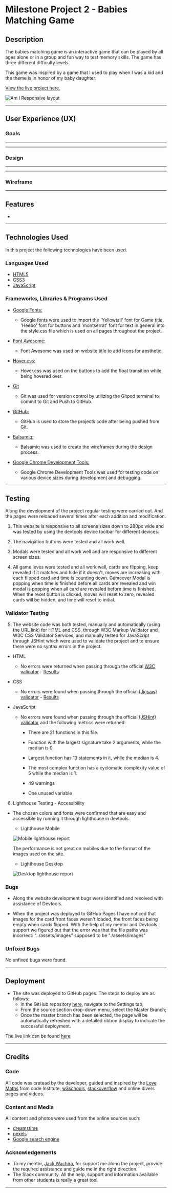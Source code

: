 # Milestone Project 2 - Babies Matching Game

## Description

The babies matching game is an interactive game that can be played by all ages alone or in a group and fun way to test memory skills. The game has three different difficulty levels.

This game was inspired by a game that I used to play when I was a kid and the theme is in honor of my baby daughter.

[View the live project here.](https://andrefarinha86.github.io/Babies-match-game/)

![Am I Responsive layout](assets/images/read-me-responsive.png)

---

## User Experience (UX)

### Goals

*****

---

### Design

*****

 ---

### Wireframe


---

## Features

- 



---

## Technologies Used

In this project the following technologies have been used.

### Languages Used

-   [HTML5](https://en.wikipedia.org/wiki/HTML5)
-   [CSS3](https://en.wikipedia.org/wiki/Cascading_Style_Sheets)
-   [JavaScript](https://en.wikipedia.org/wiki/JavaScript)

### Frameworks, Libraries & Programs Used

- [Google Fonts:](https://fonts.google.com/)
    - Google fonts were used to import the 'Yellowtail' font for Game title, 'Heebo' font for buttons and 'montserrat' font  for text in general into the style.css file which is used on all pages throughout the project.

- [Font Awesome:](https://fontawesome.com/)
    - Font Awesome was used on website title to add icons for aesthetic.

- [Hover.css:](https://ianlunn.github.io/Hover/)
    - Hover.css was used on the buttons to add the float transition while being hovered over.

- [Git](https://git-scm.com/)
    - Git was used for version control by utilizing the Gitpod terminal to commit to Git and Push to GitHub.

- [GitHub:](https://github.com/)
    - GitHub is used to store the projects code after being pushed from Git.

- [Balsamiq:](https://balsamiq.com/)
    - Balsamiq was used to create the wireframes during the design process.

- [Google Chrome Development Tools:](https://developer.chrome.com/docs/devtools/)
    - Google Chrome Development Tools was used for testing code on various device sizes during development and debugging.

---

## Testing

Along the development of the project regular testing were carried out. And the pages were reloaded several times after each addition and modification.

1. This website is responsive to all screens sizes down to 280px wide and was tested by using the devtools device toolbar for different devices.

2. The navigation buttons were tested and all work well.

3. Modals were tested and all work well and are responsive to different screen sizes.

4. All game leves were tested and all work well, cards are flipping, keep revealed if it matches and hide if it doesn't, moves are increasing with each flipped card and time is counting down. Gameover Modal is popping when time is finished before all cards are revealed and win modal is popping when all card are revealed before time is finished. When the reset button is clicked, moves will reset to zero, revealed cards will be hidden, and time will reset to initial.


### Validator Testing

5. The website code was both tested, manually and automatically (using the URL link) for HTML and CSS, through W3C Markup Validator and W3C CSS Validator Services, and  manually tested for JavaScript through JSHint which were used to validate the project and to ensure there were no syntax errors in the project.

- HTML
    - No errors were returned when passing through the official [W3C validator](https://validator.w3.org/) - [Results](https://validator.w3.org/nu/?doc=https%3A%2F%2Fandrefarinha86.github.io%2FBabies-match-game%2F)

- CSS
    - No errors were found when passing through the official [(Jigsaw) validator](https://jigsaw.w3.org/css-validator/#validate_by_input) - [Results](https://jigsaw.w3.org/css-validator/validator?uri=https%3A%2F%2Fandrefarinha86.github.io%2FBabies-match-game%2F&profile=css3svg&usermedium=all&warning=1&vextwarning=&lang=en)

- JavaScript
    - No errors were found when passing through the official [(JSHint) validator](https://jshint.com/) and the following metrics were returned:
        - There are 21 functions in this file.
        - Function with the largest signature take 2 arguments, while the median is 0.
        - Largest function has 13 statements in it, while the median is 4.
        - The most complex function has a cyclomatic complexity value of 5 while the median is 1.
        
        - 49 warnings
        
        - One unused variable

6. Lighthouse Testing - Accessibility 
 - The chosen colors and fonts were confirmed that are easy and accessible by running it through lighthouse in devtools.
    - Lighthouse Mobile

    ![Mobile lighthouse report](assets/images/read-me-lighthouse-report-mobile.png)

    The performance is not great on mobiles due to the format of the images used on the site.

    - Lighthouse Desktop

    ![Desktop lighthouse report](assets/images/read-me-lighthouse-report-desktop.png)


### Bugs

- Along the website development bugs were identified and resolved with assistance of Devtools.

- When the project was deployed to GitHub Pages I have noticed that images for the card front faces weren't loaded, the front faces being empty when cards flipped. With the help of my mentor and Devtools support we figured out that the error was that the file paths was incorrect:
"../assets/images" supposed to be "./assets/images"

### Unfixed Bugs

No unfixed bugs were found.

---

## Deployment

- The site was deployed to GitHub pages. The steps to deploy are as follows:
    - In the GitHub repository [here](https://github.com/AndreFarinha86/Alentejano-Wines), navigate to the Settings tab;
    - From the source section drop-down menu, select the Master Branch;
    - Once the master branch has been selected, the page will be automatically refreshed with a detailed ribbon display to indicate the successful deployment.

The live link can be found [here](https://github.com/AndreFarinha86/Babies-match-game)

---

## Credits

### Code

All code was cretead by the developer, guided and inspired by the [Love Maths](https://github.com/Code-Institute-Solutions/love-maths-2.0-sourcecode/tree/master/01-putting-the-basics-in-place/04-lets-get-stylish) from code Institute, [w3schools](https://www.w3schools.com/), [stackoverflow](https://stackoverflow.com/) and online divers pages and videos.


### Content and Media

All content and photos were used from the online sources such:
- [dreamstime](https://www.dreamstime.com/)
- [pexels](https://www.pexels.com/)
- [Google search engine](https://www.google.com/)


### Acknowledgements

- To my mentor, [Jack Wachira](https://github.com/iamjackwachira), for support me along the project, provide the required assistance and guide me in the right direction.
- The Slack community. All the help, support and information available from other students is really a great tool.

---

